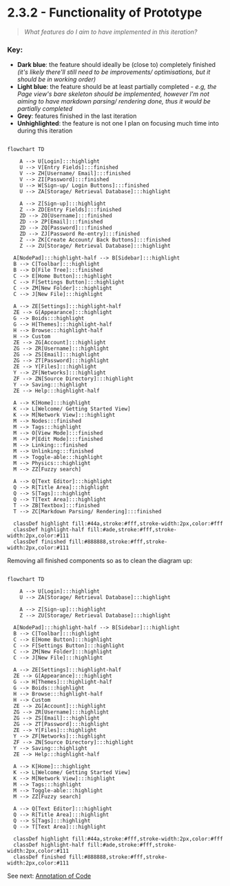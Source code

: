 # 2.3.2 - Functionality of Prototype

> _What features do I aim to have implemented in this iteration?_

### Key:

- **Dark blue**: the feature should ideally be (close to) completely finished _(it's likely there'll still need to be improvements/ optimisations, but it should be in working order)_
- **Light blue**: the feature should be at least partially completed - _e.g, the Page view's bare skeleton should be implemented, however I'm not aiming to have markdown parsing/ rendering done, thus it would be partially completed_
- **Grey**: features finished in the last iteration
- **Unhighlighted**: the feature is not one I plan on focusing much time into during this iteration

```mermaid

flowchart TD

	A --> U[Login]:::highlight
	U --> V[Entry Fields]:::finished
	V --> ZH[Username/ Email]:::finished
	V --> ZI[Password]:::finished
	U --> W[Sign-up/ Login Buttons]:::finished
	U --> ZA[Storage/ Retrieval Database]:::highlight

	A --> Z[Sign-up]:::highlight
	Z --> ZD[Entry Fields]:::finished
	ZD --> ZO[Username]:::finished
	ZD --> ZP[Email]:::finished
	ZD --> ZQ[Password]:::finished
	ZD --> ZJ[Password Re-entry]:::finished
	Z --> ZK[Create Account/ Back Buttons]:::finished
	Z --> ZU[Storage/ Retrieval Database]:::highlight

  A[NodePad]:::highlight-half --> B[Sidebar]:::highlight
  B --> C[Toolbar]:::highlight
  B --> D[File Tree]:::finished
  C --> E[Home Button]:::highlight
  C --> F[Settings Button]:::highlight
  C --> ZM[New Folder]:::highlight
  C --> J[New File]:::highlight

  A --> ZE[Settings]:::highlight-half
  ZE --> G[Appearance]:::highlight
  G --> Boids:::highlight
  G --> H[Themes]:::highlight-half
  H --> Browse:::highlight-half
  H --> Custom
  ZE --> ZG[Account]:::highlight
  ZG --> ZR[Username]:::highlight
  ZG --> ZS[Email]:::highlight
  ZG --> ZT[Password]:::highlight
  ZE --> Y[Files]:::highlight
  Y --> ZF[Networks]:::highlight
  ZF --> ZN[Source Directory]:::highlight
  Y --> Saving:::highlight
  ZE --> Help:::highlight-half

  A --> K[Home]:::highlight
  K --> L[Welcome/ Getting Started View]
  K --> M[Network View]:::highlight
  M --> Nodes:::finished
  M --> Tags:::highlight
  M --> O[View Mode]:::finished
  M --> P[Edit Mode]:::finished
  M --> Linking:::finished
  M --> Unlinking:::finished
  M --> Toggle-able:::highlight
  M --> Physics:::highlight
  M --> ZZ[Fuzzy search]

  A --> Q[Text Editor]:::highlight
  Q --> R[Title Area]:::highlight
  Q --> S[Tags]:::highlight
  Q --> T[Text Area]:::highlight
  T --> ZB[Textbox]:::finished
  T --> ZC[Markdown Parsing/ Rendering]:::finished

  classDef highlight fill:#44a,stroke:#fff,stroke-width:2px,color:#fff
  classDef highlight-half fill:#ade,stroke:#fff,stroke-width:2px,color:#111
  classDef finished fill:#888888,stroke:#fff,stroke-width:2px,color:#111
```

Removing all finished components so as to clean the diagram up:

```mermaid

flowchart TD

	A --> U[Login]:::highlight
	U --> ZA[Storage/ Retrieval Database]:::highlight

	A --> Z[Sign-up]:::highlight
	Z --> ZU[Storage/ Retrieval Database]:::highlight

  A[NodePad]:::highlight-half --> B[Sidebar]:::highlight
  B --> C[Toolbar]:::highlight
  C --> E[Home Button]:::highlight
  C --> F[Settings Button]:::highlight
  C --> ZM[New Folder]:::highlight
  C --> J[New File]:::highlight

  A --> ZE[Settings]:::highlight-half
  ZE --> G[Appearance]:::highlight
  G --> H[Themes]:::highlight-half
  G --> Boids:::highlight
  H --> Browse:::highlight-half
  H --> Custom
  ZE --> ZG[Account]:::highlight
  ZG --> ZR[Username]:::highlight
  ZG --> ZS[Email]:::highlight
  ZG --> ZT[Password]:::highlight
  ZE --> Y[Files]:::highlight
  Y --> ZF[Networks]:::highlight
  ZF --> ZN[Source Directory]:::highlight
  Y --> Saving:::highlight
  ZE --> Help:::highlight-half

  A --> K[Home]:::highlight
  K --> L[Welcome/ Getting Started View]
  K --> M[Network View]:::highlight
  M --> Tags:::highlight
  M --> Toggle-able:::highlight
  M --> ZZ[Fuzzy search]

  A --> Q[Text Editor]:::highlight
  Q --> R[Title Area]:::highlight
  Q --> S[Tags]:::highlight
  Q --> T[Text Area]:::highlight

  classDef highlight fill:#44a,stroke:#fff,stroke-width:2px,color:#fff
  classDef highlight-half fill:#ade,stroke:#fff,stroke-width:2px,color:#111
  classDef finished fill:#888888,stroke:#fff,stroke-width:2px,color:#111
```

See next: [Annotation of Code](2.3.3-annotation_of_code.md)
